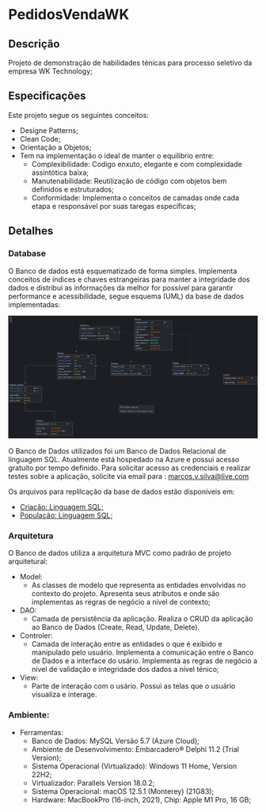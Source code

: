 # PedidosVendaWK

## Descrição
Projeto de demonstração de habilidades ténicas para processo seletivo da empresa WK Technology;

## Especificações
Este projeto segue os seguintes conceitos:
* Designe Patterns;
* Clean Code;
* Orientação a Objetos;
* Tem na implementação o ideal de manter o equilibrio entre:
  * Complexibilidade: Codigo enxuto, elegante e com complexidade assintótica baixa;
  * Manutenabilidade: Reutilização de código com objetos bem definidos e estruturados;
  * Conformidade: Implementa o conceitos de camadas onde cada etapa e responsável por suas taregas específicas;

## Detalhes
### Database

O Banco de dados está esquematizado de forma simples. Implementa conceitos de índices e chaves estrangeiras para manter a integridade dos dados e distribui as informações da melhor for possível para garantir performance e acessibilidade, segue esquema (UML) da base de dados implementadas:

![schema_db](Docs/DatabaseScheme.png)

O Banco de Dados utilizados foi um Banco de Dados Relacional de linguagem SQL. Atualmente está hospedado na Azure e possui acesso gratuíto por tempo definido. Para solicitar acesso as credenciais e realizar testes sobre a aplicação, solicite via email para : marcos.v.silva@live.com

Os arquivos para replilcação da base de dados estão disponíveis em:
 * [Criação: Linguagem SQL;](Docs/gen_WK.sql)
 * [População: Linguagem SQL;](Docs/pop_WK.sql)

### Arquitetura

O Banco de dados utiliza a arquitetura MVC como padrão de projeto arquitetural:
* Model:
  * As classes de modelo que representa as entidades envolvidas no contexto do projeto. Apresenta seus atributos e onde são implementas as regras de negócio a nível de contexto;
* DAO:
  * Camada de persistência da aplicação. Realiza o CRUD da aplicação ao Banco de Dados (Create, Read, Update, Delete).
* Controler:
  * Camada de interação entre as entidades o que é exibido e manipulado pelo usuário. Implementa a comunicação entre o Banco de Dados e a interface do usário. Implementa as regras de negócio a nível de validação e integridade dos dados a nível ténico;
* View:
  * Parte de interação com o usário. Possui as telas que o usuário visualiza e interage.
  
### Ambiente:

* Ferramentas:
  * Banco de Dados: MySQL Versão 5.7 (Azure Cloud);
  * Ambiente de Desenvolvimento: Embarcadero® Delphi 11.2 (Trial Version);
  * Sistema Operacional (Virtualizado): Windows 11 Home, Version	22H2;
  * Virtualizador: Parallels Version 18.0.2;
  * Sistema Operacional: macOS 12.5.1 (Monterey) (21G83);
  * Hardware: MacBookPro (16-inch, 2021), Chip:	Apple M1 Pro, 16 GB;


